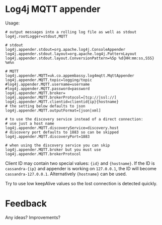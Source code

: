 # Log4j MQTT appender

Usage:

    # output messages into a rolling log file as well as stdout
    log4j.rootLogger=stdout,MQTT

    # stdout
    log4j.appender.stdout=org.apache.log4j.ConsoleAppender
    log4j.appender.stdout.layout=org.apache.log4j.PatternLayout
    log4j.appender.stdout.layout.ConversionPattern=%5p %d{HH:mm:ss,SSS} %m%n

    # MQTT
    log4j.appender.MQTT=uk.co.appembassy.log4mqtt.MqttAppender
    log4j.appender.MQTT.topic=logging/topic
    #log4j.appender.MQTT.username=username
    #log4j.appender.MQTT.password=password
    log4j.appender.MQTT.broker=
    log4j.appender.MQTT.brokerProtocol=[tcp://|ssl://]
    log4j.appender.MQTT.clientid=clientid{ip}{hostname}
    # the setting below defaults to json
    log4j.appender.MQTT.outputFormat=[json|xml]

    # to use the discovery service instead of a direct connection:
    # use just a host name
    log4j.appender.MQTT.discoveryService=discovery.host
    # discovery port defaults to 1883 so can be skipped
    log4j.appender.MQTT.discoveryPort=1883

    # when using the discovery service you can skip log4j.appender.MQTT.broker but you must use log4j.appender.MQTT.brokerProtocol

Client ID may contain two special values: `{id}` and `{hostname}`. If the ID is `cassandra-{ip}` and appender is working on `127.0.0.1`, the ID will become `cassandra-127.0.0.1`. Alternatively `{hostname}` can be used.

Try to use low keepAlive values so the lost connection is detected quickly.

# Feedback

Any ideas? Improvements?